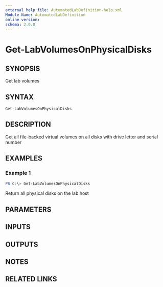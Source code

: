 ```yaml
---
external help file: AutomatedLabDefinition-help.xml
Module Name: AutomatedLabDefinition
online version:
schema: 2.0.0
---
```


# Get-LabVolumesOnPhysicalDisks

## SYNOPSIS
Get lab volumes

## SYNTAX

```
Get-LabVolumesOnPhysicalDisks
```

## DESCRIPTION
Get all file-backed virtual volumes on all disks with drive letter and serial number

## EXAMPLES

### Example 1
```powershell
PS C:\> Get-LabVolumesOnPhysicalDisks
```

Return all physical disks on the lab host

## PARAMETERS

## INPUTS

## OUTPUTS

## NOTES

## RELATED LINKS
